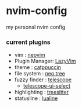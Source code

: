 # nvim-config
my personal nvim config
### current plugins

- vim : [neovim](https://github.com/neovim/neovim)
- Plugin Manager: [LazyVim](https://github.com/folke/lazy.nvim)
- theme : [catppuccin](https://github.com/catppuccin/catppuccin)
- file system : [neo tree](https://github.com/nvim-neo-tree/neo-tree.nvim)
- fuzzy finder : [telescope](https://github.com/nvim-telescope/telescope.nvim)
  * [telescope-ui-select](https://github.com/nvim-telescope/telescope-ui-select.nvim)
- highlighting : [treesitter](https://github.com/nvim-treesitter/nvim-treesitter)
- statusline : [lualine](https://github.com/nvim-lualine/lualine.nvim)
